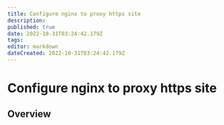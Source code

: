 ```yaml
---
title: Configure nginx to proxy https site
description: 
published: true
date: 2022-10-31T03:24:42.179Z
tags: 
editor: markdown
dateCreated: 2022-10-31T03:24:42.179Z
---
```


# Configure nginx to proxy https site
## Overview
